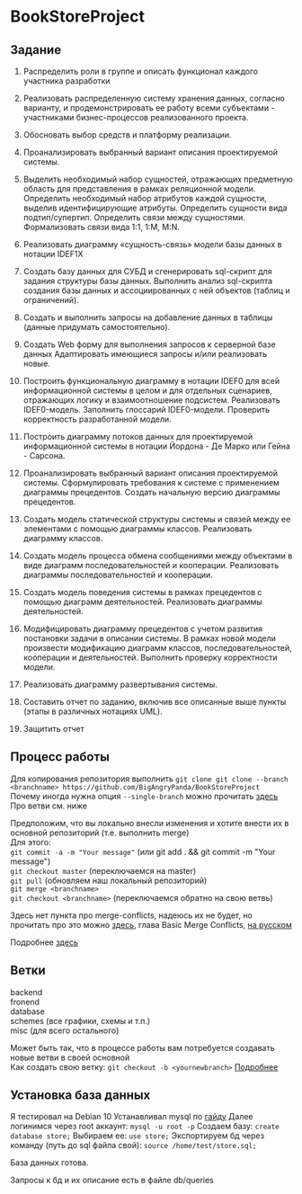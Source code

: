 # BookStoreProject  
## Задание  
1) Распределить роли в группе и описать функционал каждого участника разработки   

2) Реализовать распределенную систему хранения данных, согласно варианту, и продемонстрировать ее работу всеми субъектами - участниками бизнес-процессов реализованного проекта.  

3) Обосновать выбор средств и платформу реализации.  

5) Проанализировать выбранный вариант описания проектируемой системы.  

6) Выделить необходимый набор сущностей, отражающих предметную область для представления в рамках реляционной модели. Определить необходимый набор атрибутов каждой сущности, выделив идентифицирующие атрибуты. Определить сущности вида подтип/супертип. Определить связи между сущностями. Формализовать связи вида 1:1, 1:M, M:N.  

7) Реализовать диаграмму «сущность-связь» модели базы данных в нотации IDEF1X  

8) Создать базу данных для СУБД и сгенерировать sql-скрипт для задания структуры базы данных. Выполнить анализ sql-скрипта создания базы данных и ассоциированных с ней объектов (таблиц и ограничений).  

9) Создать и выполнить запросы на добавление данных в таблицы (данные придумать самостоятельно).  

10) Создать Web форму для выполнения запросов к серверной базе данных Адаптировать имеющиеся запросы и/или реализовать новые.  

11) Построить функциональную диаграмму в нотации IDEF0 для всей информационной системы в целом и для отдельных сценариев, отражающих логику и взаимоотношение подсистем. Реализовать IDEF0-модель. Заполнить глоссарий IDEF0-модели. Проверить корректность разработанной модели.  

12) Построить диаграмму потоков данных для проектируемой информационной системы в нотации Йордона - Де Марко или Гейна - Сарсона.  

13) Проанализировать выбранный вариант описания проектируемой системы. Сформулировать требования к системе с применением диаграммы прецедентов. Создать начальную версию диаграммы прецедентов.  

14) Создать модель статической структуры системы и связей между ее элементами с помощью диаграммы классов. Реализовать диаграмму классов.  

15) Создать модель процесса обмена сообщениями между объектами в виде диаграмм последовательностей и кооперации. Реализовать диаграммы последовательностей и кооперации.  

16) Создать модель поведения системы в рамках прецедентов с помощью диаграмм деятельностей. Реализовать диаграммы деятельностей. 

17) Модифицировать диаграмму прецедентов с учетом развития постановки задачи в описании системы. В рамках новой модели произвести модификацию диаграмм классов, последовательностей, кооперации и деятельностей. Выполнить проверку корректности модели.  

18) Реализовать диаграмму развертывания системы.  

19) Составить отчет по заданию, включив все описанные выше пункты (этапы в различных нотациях UML).  

20) Защитить отчет
## Процесс работы
Для копирования репозитория выполнить `git clone git clone --branch <branchname> https://github.com/BigAngryPanda/BookStoreProject`  
Почему иногда нужна опция `--single-branch` можно прочитать [здесь](https://stackoverflow.com/questions/1911109/how-do-i-clone-a-specific-git-branch)  
Про ветви см. ниже  
  
Предположим, что вы локально внесли изменения и хотите внести их в основной репозиторий (т.е. выполнить merge)  
Для этого:  
`git commit -a -m "Your message"` (или git add . && git commit -m "Your message")  
`git checkout master` (переключаемся на master)  
`git pull` (обновляем наш локальный репозиторий)  
`git merge <branchname>`  
`git checkout <branchname>` (переключаемся обратно на свою ветвь)  

Здесь нет пункта про merge-conflicts, надеюсь их не будет, но прочитать про это можно [здесь](https://git-scm.com/book/en/v2/Git-Branching-Basic-Branching-and-Merging), глава Basic Merge Conflicts, [на русском](https://git-scm.com/book/ru/v2/%D0%92%D0%B5%D1%82%D0%B2%D0%BB%D0%B5%D0%BD%D0%B8%D0%B5-%D0%B2-Git-%D0%9E%D1%81%D0%BD%D0%BE%D0%B2%D1%8B-%D0%B2%D0%B5%D1%82%D0%B2%D0%BB%D0%B5%D0%BD%D0%B8%D1%8F-%D0%B8-%D1%81%D0%BB%D0%B8%D1%8F%D0%BD%D0%B8%D1%8F) 
  
Подробнее [здесь](https://www.git-tower.com/learn/git/faq/git-merge-branch/)

## Ветки
backend  
fronend  
database  
schemes  (все графики, схемы и т.п.)  
misc (для всего остального)  
  
Может быть так, что в процессе работы вам потребуется создавать новые ветви в своей основной  
Как создать свою ветку: `git checkout -b <yournewbranch>` [Подробнее](https://git-scm.com/book/en/v2/Git-Branching-Basic-Branching-and-Merging)

## Установка база данных
Я тестировал на Debian 10
Устанавливал mysql по [гайду](https://losst.ru/ustanovka-mysql-v-debian-10)
Далее логинимся через root аккаунт:
`mysql -u root -p`
Создаем базу:
`create database store;`
Выбираем ее:
`use store;`
Экспортируем бд через команду (путь до sql файла свой):
`source /home/test/store.sql;`

База данных готова.

Запросы к бд и их описание есть в файле db/queries
